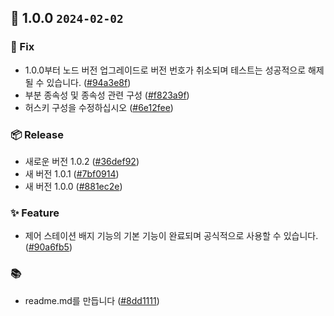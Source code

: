 ## 🎉 1.0.0 `2024-02-02`
### 🐛 Fix
- 1.0.0부터 노드 버전 업그레이드로 버전 번호가 취소되며 테스트는 성공적으로 해제 될 수 있습니다. ([#94a3e8f](https://github.com/kwooshung/files/commit/94a3e8f5ee4b5ce34e507948b6c66d956148203c))
- 부분 종속성 및 종속성 관련 구성 ([#f823a9f](https://github.com/kwooshung/files/commit/f823a9f45ac5c7e93365fb82b43c1cbc5085b894))
- 허스키 구성을 수정하십시오 ([#6e12fee](https://github.com/kwooshung/files/commit/6e12feeafce60daf3dcdf82138d95c66fb73dd1d))
### 📦 Release
- 새로운 버전 1.0.2 ([#36def92](https://github.com/kwooshung/files/commit/36def92822550e05f8306ab4f5fecc6211a14c50))
- 새 버전 1.0.1 ([#7bf0914](https://github.com/kwooshung/files/commit/7bf09140cae13725686f185a1bf29d7a5775f668))
- 새 버전 1.0.0 ([#881ec2e](https://github.com/kwooshung/files/commit/881ec2e1df55e9d99db9f8555f2f02cfae887eec))
### ✨ Feature
- 제어 스테이션 배지 기능의 기본 기능이 완료되며 공식적으로 사용할 수 있습니다. ([#90a6fb5](https://github.com/kwooshung/files/commit/90a6fb5016c67c44c9c57e0fc632d9a82c831abd))
### 📚 
- readme.md를 만듭니다 ([#8dd1111](https://github.com/kwooshung/files/commit/8dd1111bc8584d9f0f6fe4461019f43b4b625bf8))


